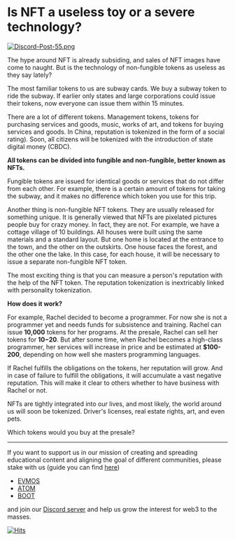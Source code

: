 **Is NFT a useless toy or a severe technology?**
===========================

[![Discord-Post-55.png](https://i.postimg.cc/2SN92Dkm/Discord-Post-55.png)](https://postimg.cc/3d9Zxz0b)

The hype around NFT is already subsiding, and sales of NFT images have come to naught. But is the technology of non-fungible tokens as useless as they say lately?
 
 The most familiar tokens to us are subway cards. We buy a subway token to ride the subway. If earlier only states and large corporations could issue their tokens, now everyone can issue them within 15 minutes.
 
 There are a lot of different tokens. Management tokens, tokens for purchasing services and goods, music, works of art, and tokens for buying services and goods. In China, reputation is tokenized in the form of a social rating). Soon, all citizens will be tokenized with the introduction of state digital money (CBDC).

**All tokens can be divided into fungible and non-fungible, better known as NFTs.**

Fungible tokens are issued for identical goods or services that do not differ from each other. For example, there is a certain amount of tokens for taking the subway, and it makes no difference which token you use for this trip.

Another thing is non-fungible NFT tokens. They are usually released for something unique. It is generally viewed that NFTs are pixelated pictures people buy for crazy money. In fact, they are not. For example, we have a cottage village of 10 buildings. All houses were built using the same materials and a standard layout. But one home is located at the entrance to the town, and the other on the outskirts. One house faces the forest, and the other one the lake. In this case, for each house, it will be necessary to issue a separate non-fungible NFT token.

The most exciting thing is that you can measure a person's reputation with the help of the NFT token. The reputation tokenization is inextricably linked with personality tokenization.

**How does it work?**

For example, Rachel decided to become a programmer. For now she is not a programmer yet and needs funds for subsistence and training. Rachel can issue **10,000** tokens for her programs. At the presale, Rachel can sell her tokens for **$10-$20**. But after some time, when Rachel becomes a high-class programmer, her services will increase in price and be estimated at **$100-200**, depending on how well she masters programming languages.

If Rachel fulfills the obligations on the tokens, her reputation will grow. And in case of failure to fulfill the obligations, it will accumulate a vast negative reputation. This will make it clear to others whether to have business with Rachel or not.

NFTs are tightly integrated into our lives, and most likely, the world around us will soon be tokenized. Driver's licenses, real estate rights, art, and even pets.

Which tokens would you buy at the presale?

------------------------------------------------------------------------------------------------------------------------------------------------------------------

If you want to support us in our mission of creating and spreading educational content and aligning the goal of different communities, please stake with us (guide you can find [here](https://www.citizencosmos.space/staking)) 
- [EVMOS](https://www.mintscan.io/evmos/validators/evmosvaloper1mtwvpdd57gpkyejd566s24afr9zm5ryq8gwpvj) 
- [ATOM](https://www.mintscan.io/cosmos/validators/cosmosvaloper1e859xaue4k2jzqw20cv6l7p3tmc378pc3k8g2u) 
- [BOOT](https://cyb.ai/network/bostrom/hero/bostromvaloper1f7nx65pmayfenpfwzwaamwas4ygmvalqj6dz5r)

and join our [Discord server](https://discord.gg/kJaG3EucCX) and help us grow the interest for web3 to the masses.


[![Hits](https://hits.seeyoufarm.com/api/count/incr/badge.svg?url=https%3A%2F%2Fcitizen-cosmos.github.io%2Fblog%2Fnft2.html&count_bg=%2379C83D&title_bg=%23555555&icon=&icon_color=%23E7E7E7&title=hits&edge_flat=false)](https://hits.seeyoufarm.com) 
